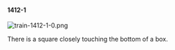 #### 1412-1
![train-1412-1-0.png](https://github.com/lil-lab/nlvr/raw/master/nlvr/train/images/58/train-1412-1-0.png "train-1412-1-0.png")

There is a square closely touching the bottom of a box.
